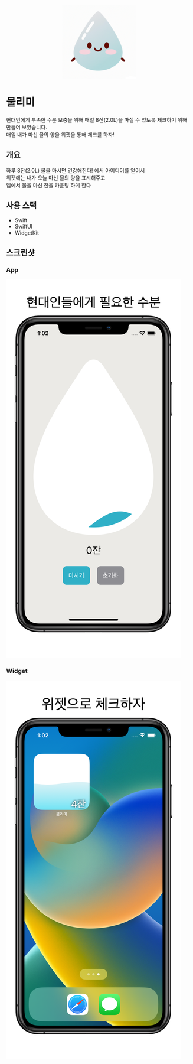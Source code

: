<p align="center">
    <img src="https://github.com/gaeng2y/DrinkWater/blob/main/Assets/App_Icon.png?raw=true)" width="200px" height="200px" title="Github_Logo"></img>
<p>

# 물리미
현대인에게 부족한 수분 보충을 위해 매일 8잔(2.0L)을 마실 수 있도록 체크하기 위해 만들어 보았습니다.<br>
매일 내가 마신 물의 양을 위젯을 통해 체크를 하자!

## 개요
하루 8잔(2.0L) 물을 마시면 건강해진다! 에서 아이디어를 얻어서 <br>
위젯에는 내가 오늘 마신 물의 양을 표시해주고 <br>
앱에서 물을 마신 잔을 카운팅 하게 한다

## 사용 스택
* Swift
* SwiftUI
* WidgetKit

## 스크린샷
### App
![App](https://github.com/gaeng2y/Mulimi/blob/main/screenshots/6.5/Apple%20iPhone%2011%20Pro%20Max%20Screenshot%201.png?raw=true)
### Widget
![Widget](https://github.com/gaeng2y/Mulimi/blob/main/screenshots/6.5/Apple%20iPhone%2011%20Pro%20Max%20Screenshot%203.png?raw=true)
